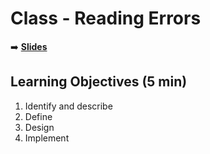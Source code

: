 <!-- .slide: data-background="./Images/header.svg" data-background-repeat="none" data-background-size="40% 40%" data-background-position="center 10%" class="header" -->
# Class - Reading Errors

<!-- Put a link to the slides so that students can find them -->

➡️ [**Slides**](https://docs.google.com/presentation/d/11jnWVM8EGTTZ77XAtcfUbhVC0_sGDsYrp_K2TkQRSyk)

<!-- > -->

## Learning Objectives (5 min)

1. Identify and describe
1. Define
1. Design
1. Implement
